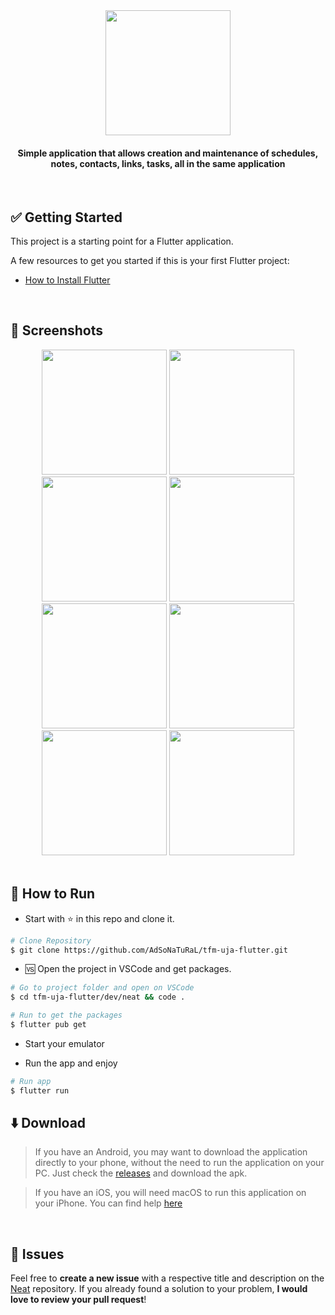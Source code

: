 
<div align="center">
   <img src="https://user-images.githubusercontent.com/26275918/117818100-93be5780-b268-11eb-86a2-60c306bf62ba.png" width="200">
   <h4>Simple application that allows creation and maintenance of schedules, notes, contacts, links, tasks, all in the same application</h4>
</div>

<br/>

## ✅ Getting Started

This project is a starting point for a Flutter application.

A few resources to get you started if this is your first Flutter project:

- [How to Install Flutter](https://flutter.dev/docs/get-started/install)

<br/>

## 📱️ Screenshots
<div align="center">
   <img src="https://user-images.githubusercontent.com/26275918/114550448-81013480-9c62-11eb-9208-222343068ad7.png" width="200">
   <img src="https://user-images.githubusercontent.com/26275918/114550451-8199cb00-9c62-11eb-9208-33b382ec1b16.png" width="200">
   <img src="https://user-images.githubusercontent.com/26275918/114550454-82326180-9c62-11eb-92b9-feeff6b25ece.png" width="200">
   <img src="https://user-images.githubusercontent.com/26275918/114550455-82326180-9c62-11eb-9a04-968f55c1aa3d.png" width="200">
   <img src="https://user-images.githubusercontent.com/26275918/114550456-82caf800-9c62-11eb-8ed5-157cd8dabcb4.png" width="200">
   <img src="https://user-images.githubusercontent.com/26275918/114550457-82caf800-9c62-11eb-8fad-def39b090eaa.png" width="200">
   <img src="https://user-images.githubusercontent.com/26275918/114550459-82caf800-9c62-11eb-8765-b2f325b1075d.png" width="200">
   <img src="https://user-images.githubusercontent.com/26275918/114550461-83638e80-9c62-11eb-8a4e-fe92c4be09c2.png" width="200">
</div>

<br/>

## :construction_worker: How to Run
- Start with :star: in this repo and clone it.
```bash
# Clone Repository
$ git clone https://github.com/AdSoNaTuRaL/tfm-uja-flutter.git
```
- 🆚️ Open the project in VSCode and get packages.
```bash
# Go to project folder and open on VSCode
$ cd tfm-uja-flutter/dev/neat && code .

# Run to get the packages
$ flutter pub get
```
- Start your emulator

- Run the app and enjoy
```bash
# Run app
$ flutter run
```

## :arrow_down: Download
> If you have an Android, you may want to download the application directly to your phone, without the need to run the application on your PC. Just check the [releases](https://github.com/AdSoNaTuRaL/tfm-uja-flutter/releases) and download the apk.

> If you have an iOS, you will need macOS to run this application on your iPhone. You can find help [here](https://flutter.dev/docs/get-started/install/macos)

<br />

## :bug: Issues

Feel free to **create a new issue** with a respective title and description on the [Neat](https://github.com/AdSoNaTuRaL/tfm-uja-flutter/issues) repository. If you already found a solution to your problem, **I would love to review your pull request**!

